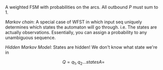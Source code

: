 
A weighted FSM with probabilities on the arcs. All outbound $P$ must sum to 1.

*Markov chain*: A special case of WFST in which input seq uniquely determines which states the automaton will go through. i.e. The states are actually observations. Essentially, you can assign a probability to any unambiguous sequence.

*Hidden Markov Model*: States are hidden! We don't know what state we're in

$$
Q=q_1,q_2... states
A=
$$
